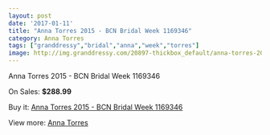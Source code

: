 ```yaml
---
layout: post
date: '2017-01-11'
title: "Anna Torres 2015 - BCN Bridal Week 1169346"
category: Anna Torres
tags: ["granddressy","bridal","anna","week","torres"]
image: http://img.granddressy.com/20897-thickbox_default/anna-torres-2015-bcn-bridal-week-1169346.jpg
---
```

Anna Torres 2015 - BCN Bridal Week 1169346

On Sales: **$288.99**
<a href="https://www.granddressy.com/en/anna-torres/19871-anna-torres-2015-bcn-bridal-week-1169346.html"><amp-img layout="responsive" width="600" height="600" src="//img.granddressy.com/20897-thickbox_default/anna-torres-2015-bcn-bridal-week-1169346.jpg" alt="Anna Torres 2015 - BCN Bridal Week 1169346 0" /></a>

Buy it: [Anna Torres 2015 - BCN Bridal Week 1169346](https://www.granddressy.com/en/anna-torres/19871-anna-torres-2015-bcn-bridal-week-1169346.html "Anna Torres 2015 - BCN Bridal Week 1169346")

View more: [Anna Torres](https://www.granddressy.com/en/70-anna-torres "Anna Torres")